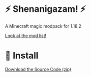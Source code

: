# ⚡ Shenanigazam! ⚡
A Minecraft magic modpack for 1.18.2

[Look at the mod list!](https://simonmeskens.github.io/Shenanigazam/modlist.html)

# 💾 Install
[Download the Source Code (zip)](https://github.com/SimonMeskens/Shenanigazam/releases/latest)
